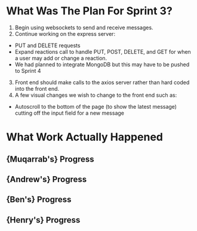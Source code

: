 # What Was The Plan For Sprint 3?

1. Begin using websockets to send and receive messages.
2. Continue working on the express server:

- PUT and DELETE requests
- Expand reactions call to handle PUT, POST, DELETE, and GET for when a user may add or change a reaction.
- We had planned to integrate MongoDB but this may have to be pushed to Sprint 4

3. Front end should make calls to the axios server rather than hard coded into the front end.
4. A few visual changes we wish to change to the front end such as:

- Autoscroll to the bottom of the page (to show the latest message) cutting off the input field for a new message

# What Work Actually Happened

## {Muqarrab's} Progress

## {Andrew's} Progress

## {Ben's} Progress

## {Henry's} Progress

